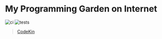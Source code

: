 # My Programming Garden on Internet

![ci](https://github.com/makuzaverite/codekin.tech/workflows/ci/badge.svg)
![tests](https://github.com/makuzaverite/codekin.tech/workflows/tests/badge.svg)

> [CodeKin](https://codekin.tech)
